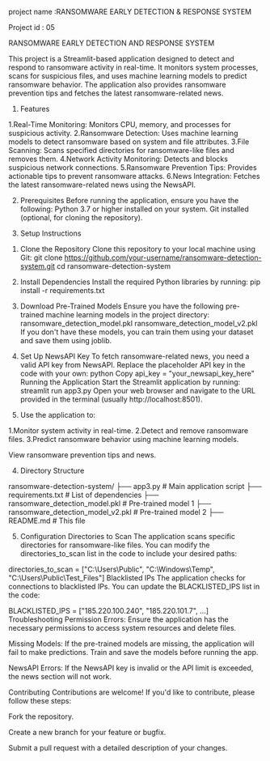  project name :RANSOMWARE EARLY DETECTION & RESPONSE SYSTEM

Project id : 05


RANSOMWARE EARLY DETECTION AND RESPONSE SYSTEM

This project is a Streamlit-based application designed to detect and respond to ransomware activity in real-time. It monitors system processes, scans for suspicious files, and uses machine learning models to predict ransomware behavior. The application also provides ransomware prevention tips and fetches the latest ransomware-related news.

1) Features

1.Real-Time Monitoring: Monitors CPU, memory, and processes for suspicious activity.
2.Ransomware Detection: Uses machine learning models to detect ransomware based on system and file attributes.
3.File Scanning: Scans specified directories for ransomware-like files and removes them.
4.Network Activity Monitoring: Detects and blocks suspicious network connections.
5.Ransomware Prevention Tips: Provides actionable tips to prevent ransomware attacks.
6.News Integration: Fetches the latest ransomware-related news using the NewsAPI.

2) Prerequisites
Before running the application, ensure you have the following:
Python 3.7 or higher installed on your system.
Git installed (optional, for cloning the repository).

3) Setup Instructions

1. Clone the Repository
Clone this repository to your local machine using Git:
git clone https://github.com/your-username/ransomware-detection-system.git
cd ransomware-detection-system

2. Install Dependencies
Install the required Python libraries by running:
pip install -r requirements.txt

3. Download Pre-Trained Models
Ensure you have the following pre-trained machine learning models in the project directory:
ransomware_detection_model.pkl
ransomware_detection_model_v2.pkl
If you don't have these models, you can train them using your dataset and save them using joblib.

4. Set Up NewsAPI Key
To fetch ransomware-related news, you need a valid API key from NewsAPI. Replace the placeholder API key in the code with your own:
python
Copy
api_key = "your_newsapi_key_here"
Running the Application
Start the Streamlit application by running:
streamlit run app3.py
Open your web browser and navigate to the URL provided in the terminal (usually http://localhost:8501).

5. Use the application to:

1.Monitor system activity in real-time.
2.Detect and remove ransomware files.
3.Predict ransomware behavior using machine learning models.

View ransomware prevention tips and news.

4) Directory Structure

ransomware-detection-system/
├── app3.py                  # Main application script
├── requirements.txt         # List of dependencies
├── ransomware_detection_model.pkl      # Pre-trained model 1
├── ransomware_detection_model_v2.pkl   # Pre-trained model 2
├── README.md                # This file


5) Configuration
Directories to Scan
The application scans specific directories for ransomware-like files. You can modify the directories_to_scan list in the code to include your desired paths:


directories_to_scan = ["C:\\Users\\Public", "C:\\Windows\\Temp", "C:\\Users\\Public\\Test_Files"]
Blacklisted IPs
The application checks for connections to blacklisted IPs. You can update the BLACKLISTED_IPS list in the code:


BLACKLISTED_IPS = ["185.220.100.240", "185.220.101.7", ...]
Troubleshooting
Permission Errors: Ensure the application has the necessary permissions to access system resources and delete files.

Missing Models: If the pre-trained models are missing, the application will fail to make predictions. Train and save the models before running the app.

NewsAPI Errors: If the NewsAPI key is invalid or the API limit is exceeded, the news section will not work.

Contributing
Contributions are welcome! If you'd like to contribute, please follow these steps:

Fork the repository.

Create a new branch for your feature or bugfix.

Submit a pull request with a detailed description of your changes.
